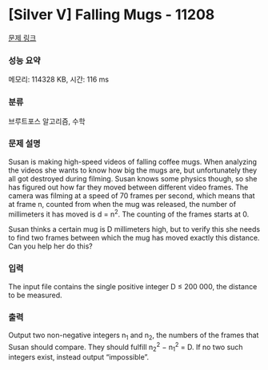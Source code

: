 # [Silver V] Falling Mugs - 11208 

[문제 링크](https://www.acmicpc.net/problem/11208) 

### 성능 요약

메모리: 114328 KB, 시간: 116 ms

### 분류

브루트포스 알고리즘, 수학

### 문제 설명

<p>Susan is making high-speed videos of falling coffee mugs. When analyzing the videos she wants to know how big the mugs are, but unfortunately they all got destroyed during filming. Susan knows some physics though, so she has figured out how far they moved between different video frames. The camera was filming at a speed of 70 frames per second, which means that at frame n, counted from when the mug was released, the number of millimeters it has moved is d = n<sup>2</sup>. The counting of the frames starts at 0.</p>

<p>Susan thinks a certain mug is D millimeters high, but to verify this she needs to find two frames between which the mug has moved exactly this distance. Can you help her do this?</p>

### 입력 

 <p>The input file contains the single positive integer D ≤ 200 000, the distance to be measured.</p>

### 출력 

 <p>Output two non-negative integers n<sub>1</sub> and n<sub>2</sub>, the numbers of the frames that Susan should compare. They should fulfill n<sub>2</sub><sup>2</sup> − n<sub>1</sub><sup>2</sup> = D. If no two such integers exist, instead output “impossible”.</p>

